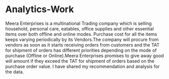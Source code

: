 # Analytics-Work

Meera Enterprises is a multinational Trading company which is selling household, personal care, eatables, office supplies and other essential items over both offline and online modes. Purchase cost for all the items keeps varying periodically by its Vendors.The company will procure from vendors as soon as it starts receiving orders from customers and the TAT for shipment of orders has different priorities depending on the mode of purchase (Offline or Online).Meera Enterprises promises to give away good will amount if they exceed the TAT for shipment of orders based on the purchase order value. I have shared my recommendation and analysis for the data.

